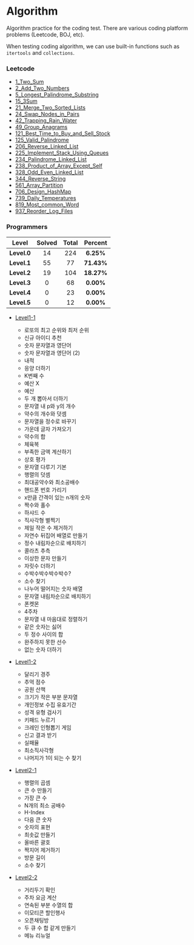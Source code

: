 # Algorithm

Algorithm practice for the coding test. There are various coding platform problems (Leetcode, BOJ, etc).

When testing coding algorithm, we can use built-in functions such as `itertools` and `collections`. 



### Leetcode

* [1_Two_Sum](https://github.com/ceo21ckim/Algorithm/blob/main/Leetcode/1_Two_Sum.py)
* [2_Add_Two_Numbers](https://github.com/ceo21ckim/Algorithm/blob/main/Leetcode/2_Add_Two_Numbers.py)
* [5_Longest_Palindrome_Substring](https://github.com/ceo21ckim/Algorithm/blob/main/Leetcode/5_Longest_Palindrome_Substring.py)
* [15_3Sum](https://github.com/ceo21ckim/Algorithm/blob/main/Leetcode/15_3Sum.py)
* [21_Merge_Two_Sorted_Lists](https://github.com/ceo21ckim/Algorithm/blob/main/Leetcode/21_Merge_Two_Sorted_Lists.py)
* [24_Swap_Nodes_in_Pairs](https://github.com/ceo21ckim/Algorithm/blob/main/Leetcode/24_Swap_Nodes_in_Pairs.py)
* [42_Trapping_Rain_Water](https://github.com/ceo21ckim/Algorithm/blob/main/Leetcode/42_Trapping_Rain_Water.py)
* [49_Group_Anagrams](https://github.com/ceo21ckim/Algorithm/blob/main/Leetcode/49_Group_Anagrams.py)
* [121_Best_Time_to_Buy_and_Sell_Stock](https://github.com/ceo21ckim/Algorithm/blob/main/Leetcode/121_Best_Time_to_Buy_and_Sell_Stock.py)
* [125_Valid_Palindrome](https://github.com/ceo21ckim/Algorithm/blob/main/Leetcode/125_Valid_Palindrome.py)
* [206_Reverse_Linked_List](https://github.com/ceo21ckim/Algorithm/blob/main/Leetcode/206_Reverse_Linked_List.py)
* [225_Implement_Stack_Using_Queues](https://github.com/ceo21ckim/Algorithm/blob/main/Leetcode/225_Implement_Stack_Using_Queues.py)
* [234_Palindrome_Linked_List](https://github.com/ceo21ckim/Algorithm/blob/main/Leetcode/234_Palindrome_Linked_List.py)
* [238_Product_of_Array_Except_Self](https://github.com/ceo21ckim/Algorithm/blob/main/Leetcode/238_Product_of_Array_Except_Self.py)
* [328_Odd_Even_Linked_List](https://github.com/ceo21ckim/Algorithm/blob/main/Leetcode/328_Odd_Even_Linked_List.py)
* [344_Reverse_String](https://github.com/ceo21ckim/Algorithm/blob/main/Leetcode/344_Reverse_String.py)
* [561_Array_Partition](https://github.com/ceo21ckim/Algorithm/blob/main/Leetcode/561_Array_Partition.py)
* [706_Design_HashMap](https://github.com/ceo21ckim/Algorithm/blob/main/Leetcode/706_Design_HashMap.py)
* [739_Daily_Temperatures](https://github.com/ceo21ckim/Algorithm/blob/main/Leetcode/739_Daily_Temperatures.py)
* [819_Most_common_Word](https://github.com/ceo21ckim/Algorithm/blob/main/Leetcode/819_Most_common_Word.py)
* [937_Reorder_Log_Files](https://github.com/ceo21ckim/Algorithm/blob/main/Leetcode/937_Reorder_Log_Files.py)


### Programmers
| **Level** | **Solved** | **Total** | **Percent** |
|:--------:|:--------:|:--------:|:--------:|
| **Level.0** | 14 | 224 | **6.25%** |
| **Level.1** | 55 | 77 | **71.43%** |
| **Level.2** | 19 | 104 | **18.27%** |
| **Level.3** | 0 | 68 | **0.00%** |
| **Level.4** | 0 | 23 | **0.00%** |
| **Level.5** | 0 | 12 | **0.00%** |

* [Level1-1](https://github.com/ceo21ckim/Algorithm/blob/main/Programmers/level1-1.ipynb)
  * 로또의 최고 순위와 최저 순위
  * 신규 아이디 추천
  * 숫자 문자열과 영단어
  * 숫자 문자열과 영단어 (2)
  * 내적
  * 응양 더하기
  * K번째 수
  * 예산 X
  * 예산
  * 두 개 뽑아서 더하기
  * 문자열 내 p와 y의 개수
  * 약수의 개수와 덧셈
  * 문자열을 정수로 바꾸기
  * 가운데 글자 가져오기
  * 약수의 합
  * 체육복
  * 부족한 금액 계산하기
  * 상호 평가
  * 문자열 다루기 기본
  * 행렬의 덧셈
  * 최대공약수와 최소공배수
  * 핸드폰 번호 가리기
  * x만큼 간격이 있는 n개의 숫자
  * 짝수와 홀수
  * 하샤드 수
  * 직사각형 별찍기
  * 제일 작은 수 제거하기
  * 자연수 뒤집어 배열로 만들기
  * 정수 내림차순으로 배치하기
  * 콜라츠 추측
  * 이상한 문자 만들기
  * 자릿수 더하기
  * 수박수박수박수박수?
  * 소수 찾기
  * 나누어 떨어지는 숫자 배열
  * 문자열 내림차순으로 배치하기
  * 폰켓몬
  * 4주차
  * 문자열 내 마음대로 정렬하기
  * 같은 숫자는 싫어
  * 두 정수 사이의 합
  * 완주하지 못한 선수
  * 없는 숫자 더하기

* [Level1-2](https://github.com/ceo21ckim/Algorithm/blob/main/Programmers/level1-2.ipynb)
  * 달리기 경주
  * 추억 점수
  * 공원 산책
  * 크기가 작은 부분 문자열
  * 개인정보 수집 유효기간
  * 성격 유형 검사기
  * 키패드 누르기
  * 크레인 인형뽑기 게임
  * 신고 결과 받기
  * 실패율
  * 최소직사각형
  * 나머지가 1이 되는 수 찾기

* [Level2-1](https://github.com/ceo21ckim/Algorithm/blob/main/Programmers/level2-1.ipynb)
  * 행렬의 곱셈
  * 큰 수 만들기
  * 가장 큰 수
  * N개의 최소 공배수
  * H-Index
  * 다음 큰 숫자
  * 숫자의 표현
  * 최솟값 만들기
  * 올바른 괄호
  * 짝지어 제거하기
  * 방문 길이
  * 소수 찾기

* [Level2-2](https://github.com/ceo21ckim/Algorithm/blob/main/Programmers/level2-2.ipynb)
  * 거리두기 확인
  * 주차 요금 계산
  * 연속된 부분 수열의 합
  * 이모티콘 할인행사
  * 오픈채팅방
  * 두 큐 수 합 같게 만들기
  * 메뉴 리뉴얼
  
